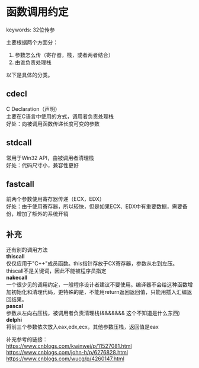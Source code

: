 # 函数调用约定

keywords: 32位传参  

主要根据两个方面分：  
1. 参数怎么传（寄存器，栈，或者两者结合）
2. 由谁负责处理栈

以下是具体的分类。  

## cdecl
C Declaration（声明）  
主要在C语言中使用的方式，调用者负责处理栈  
好处：向被调用函数传递长度可变的参数  


## stdcall
常用于Win32 API，由被调用者清理栈  
好处：代码尺寸小，兼容性更好  


## fastcall
前两个参数使用寄存器传递（ECX，EDX）  
好处：由于使用寄存器，所以较快，但是如果ECX、EDX中有重要数据，需要备份，增加了额外的系统开销  


## 补充
还有别的调用方法  
**thiscall**  
仅仅应用于"C++"成员函数。this指针存放于CX寄存器，参数从右到左压。thiscall不是关键词，因此不能被程序员指定  
**nakecall**  
一个很少见的调用约定，一般程序设计者建议不要使用。编译器不会给这种函数增加初始化和清理代码，更特殊的是，不能用return返回返回值，只能用插入汇编返回结果。  
**pascal**  
参数从左向右压栈，被调用者负责清理栈(&&&&&&& 这个不知道是什么东西)  
**delphi**  
将前三个参数依次放入eax,edx,ecx，其他参数压栈，返回值是eax  

补充参考的链接：  
https://www.cnblogs.com/kwinwei/p/11527081.html  
https://www.cnblogs.com/john-h/p/6276828.html  
https://www.cnblogs.com/wucg/p/4260147.html  
